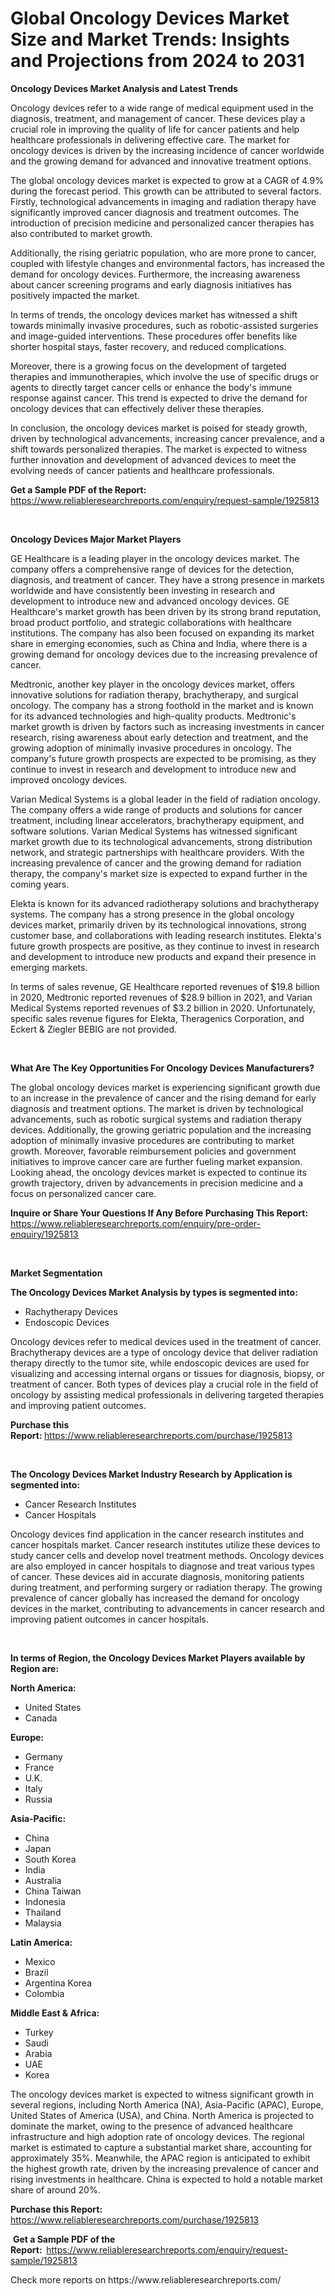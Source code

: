 <p><h1>Global Oncology Devices Market Size and Market Trends: Insights and Projections from 2024 to 2031</h1></p><p><strong>Oncology Devices Market Analysis and Latest Trends</strong></p>
<p><p>Oncology devices refer to a wide range of medical equipment used in the diagnosis, treatment, and management of cancer. These devices play a crucial role in improving the quality of life for cancer patients and help healthcare professionals in delivering effective care. The market for oncology devices is driven by the increasing incidence of cancer worldwide and the growing demand for advanced and innovative treatment options.</p><p>The global oncology devices market is expected to grow at a CAGR of 4.9% during the forecast period. This growth can be attributed to several factors. Firstly, technological advancements in imaging and radiation therapy have significantly improved cancer diagnosis and treatment outcomes. The introduction of precision medicine and personalized cancer therapies has also contributed to market growth.</p><p>Additionally, the rising geriatric population, who are more prone to cancer, coupled with lifestyle changes and environmental factors, has increased the demand for oncology devices. Furthermore, the increasing awareness about cancer screening programs and early diagnosis initiatives has positively impacted the market.</p><p>In terms of trends, the oncology devices market has witnessed a shift towards minimally invasive procedures, such as robotic-assisted surgeries and image-guided interventions. These procedures offer benefits like shorter hospital stays, faster recovery, and reduced complications.</p><p>Moreover, there is a growing focus on the development of targeted therapies and immunotherapies, which involve the use of specific drugs or agents to directly target cancer cells or enhance the body's immune response against cancer. This trend is expected to drive the demand for oncology devices that can effectively deliver these therapies.</p><p>In conclusion, the oncology devices market is poised for steady growth, driven by technological advancements, increasing cancer prevalence, and a shift towards personalized therapies. The market is expected to witness further innovation and development of advanced devices to meet the evolving needs of cancer patients and healthcare professionals.</p></p>
<p><strong>Get a Sample PDF of the Report:&nbsp;</strong> <a href="https://www.reliableresearchreports.com/enquiry/request-sample/1925813">https://www.reliableresearchreports.com/enquiry/request-sample/1925813</a></p>
<p>&nbsp;</p>
<p><strong>Oncology Devices Major Market Players</strong></p>
<p><p>GE Healthcare is a leading player in the oncology devices market. The company offers a comprehensive range of devices for the detection, diagnosis, and treatment of cancer. They have a strong presence in markets worldwide and have consistently been investing in research and development to introduce new and advanced oncology devices. GE Healthcare's market growth has been driven by its strong brand reputation, broad product portfolio, and strategic collaborations with healthcare institutions. The company has also been focused on expanding its market share in emerging economies, such as China and India, where there is a growing demand for oncology devices due to the increasing prevalence of cancer.</p><p>Medtronic, another key player in the oncology devices market, offers innovative solutions for radiation therapy, brachytherapy, and surgical oncology. The company has a strong foothold in the market and is known for its advanced technologies and high-quality products. Medtronic's market growth is driven by factors such as increasing investments in cancer research, rising awareness about early detection and treatment, and the growing adoption of minimally invasive procedures in oncology. The company's future growth prospects are expected to be promising, as they continue to invest in research and development to introduce new and improved oncology devices.</p><p>Varian Medical Systems is a global leader in the field of radiation oncology. The company offers a wide range of products and solutions for cancer treatment, including linear accelerators, brachytherapy equipment, and software solutions. Varian Medical Systems has witnessed significant market growth due to its technological advancements, strong distribution network, and strategic partnerships with healthcare providers. With the increasing prevalence of cancer and the growing demand for radiation therapy, the company's market size is expected to expand further in the coming years.</p><p>Elekta is known for its advanced radiotherapy solutions and brachytherapy systems. The company has a strong presence in the global oncology devices market, primarily driven by its technological innovations, strong customer base, and collaborations with leading research institutes. Elekta's future growth prospects are positive, as they continue to invest in research and development to introduce new products and expand their presence in emerging markets.</p><p>In terms of sales revenue, GE Healthcare reported revenues of $19.8 billion in 2020, Medtronic reported revenues of $28.9 billion in 2021, and Varian Medical Systems reported revenues of $3.2 billion in 2020. Unfortunately, specific sales revenue figures for Elekta, Theragenics Corporation, and Eckert & Ziegler BEBIG are not provided.</p></p>
<p>&nbsp;</p>
<p><strong>What Are The Key Opportunities For Oncology Devices Manufacturers?</strong></p>
<p><p>The global oncology devices market is experiencing significant growth due to an increase in the prevalence of cancer and the rising demand for early diagnosis and treatment options. The market is driven by technological advancements, such as robotic surgical systems and radiation therapy devices. Additionally, the growing geriatric population and the increasing adoption of minimally invasive procedures are contributing to market growth. Moreover, favorable reimbursement policies and government initiatives to improve cancer care are further fueling market expansion. Looking ahead, the oncology devices market is expected to continue its growth trajectory, driven by advancements in precision medicine and a focus on personalized cancer care.</p></p>
<p><strong>Inquire or Share Your Questions If Any Before Purchasing This Report:</strong> <a href="https://www.reliableresearchreports.com/enquiry/pre-order-enquiry/1925813">https://www.reliableresearchreports.com/enquiry/pre-order-enquiry/1925813</a></p>
<p>&nbsp;</p>
<p><strong>Market Segmentation</strong></p>
<p><strong>The Oncology Devices Market Analysis by types is segmented into:</strong></p>
<p><ul><li>Rachytherapy Devices</li><li>Endoscopic Devices</li></ul></p>
<p><p>Oncology devices refer to medical devices used in the treatment of cancer. Brachytherapy devices are a type of oncology device that deliver radiation therapy directly to the tumor site, while endoscopic devices are used for visualizing and accessing internal organs or tissues for diagnosis, biopsy, or treatment of cancer. Both types of devices play a crucial role in the field of oncology by assisting medical professionals in delivering targeted therapies and improving patient outcomes.</p></p>
<p><strong>Purchase this Report:&nbsp;</strong><a href="https://www.reliableresearchreports.com/purchase/1925813">https://www.reliableresearchreports.com/purchase/1925813</a></p>
<p>&nbsp;</p>
<p><strong>The Oncology Devices Market Industry Research by Application is segmented into:</strong></p>
<p><ul><li>Cancer Research Institutes</li><li>Cancer Hospitals</li></ul></p>
<p><p>Oncology devices find application in the cancer research institutes and cancer hospitals market. Cancer research institutes utilize these devices to study cancer cells and develop novel treatment methods. Oncology devices are also employed in cancer hospitals to diagnose and treat various types of cancer. These devices aid in accurate diagnosis, monitoring patients during treatment, and performing surgery or radiation therapy. The growing prevalence of cancer globally has increased the demand for oncology devices in the market, contributing to advancements in cancer research and improving patient outcomes in cancer hospitals.</p></p>
<p>&nbsp;</p>
<p><strong>In terms of Region, the Oncology Devices Market Players available by Region are:</strong></p>
<p>
    <p> <strong> North America: </strong>
        <ul>
            <li>United States</li>
            <li>Canada</li>
        </ul>
        </p> 
    <p> <strong> Europe: </strong>
        <ul>
            <li>Germany</li>
            <li>France</li>
            <li>U.K.</li>
            <li>Italy</li>
            <li>Russia</li>
        </ul>
        </p> 
    <p> <strong> Asia-Pacific: </strong>
        <ul>
            <li>China</li>
            <li>Japan</li>
            <li>South Korea</li>
            <li>India</li>
            <li>Australia</li>
            <li>China Taiwan</li>
            <li>Indonesia</li>
            <li>Thailand</li>
            <li>Malaysia</li>
        </ul>
        </p> 
    <p> <strong> Latin America: </strong>
        <ul>
            <li>Mexico</li>
            <li>Brazil</li>
            <li>Argentina Korea</li>
            <li>Colombia</li>
        </ul>
        </p> 
    <p> <strong> Middle East & Africa: </strong>
        <ul>
            <li>Turkey</li>
            <li>Saudi</li>
            <li>Arabia</li>
            <li>UAE</li>
            <li>Korea</li>
        </ul>
    </p>
    </p>
<p><p>The oncology devices market is expected to witness significant growth in several regions, including North America (NA), Asia-Pacific (APAC), Europe, United States of America (USA), and China. North America is projected to dominate the market, owing to the presence of advanced healthcare infrastructure and high adoption rate of oncology devices. The regional market is estimated to capture a substantial market share, accounting for approximately 35%. Meanwhile, the APAC region is anticipated to exhibit the highest growth rate, driven by the increasing prevalence of cancer and rising investments in healthcare. China is expected to hold a notable market share of around 20%.</p></p>
<p><strong>Purchase this Report: </strong><a href="https://www.reliableresearchreports.com/purchase/1925813">https://www.reliableresearchreports.com/purchase/1925813</a></p>
<p>&nbsp;<strong>Get a Sample PDF of the Report:&nbsp;&nbsp;</strong><a href="https://www.reliableresearchreports.com/enquiry/request-sample/1925813">https://www.reliableresearchreports.com/enquiry/request-sample/1925813</a></p>
<p><strong></strong></p>
<p>Check more reports on https://www.reliableresearchreports.com/</p>
